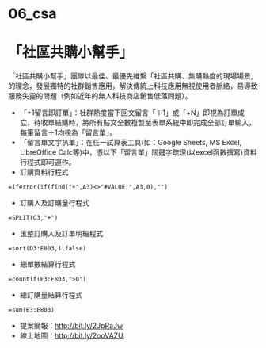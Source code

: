 # 06_csa
# 「社區共購小幫手」

「社區共購小幫手」團隊以最佳、最優先維繫「社區共購、集購熱度的現場場景」的理念，發展獨特的社群銷售應用，解決傳統上科技應用無視使用者脈絡，易導致服務失靈的問題（例如近年的無人科技商店銷售低落問題）。

* 「+1留言即訂單」：社群熱度當下回文留言「＋1」或「+N」即視為訂單成立，待收單結購時，將所有貼文全數複製至表單系統中即完成全部訂單輸入，每筆留言＋1均視為「留言單」。
* 「留言單文字扒單」：在任一試算表工具(如：Google Sheets, MS Excel, LibreOffice Calc等)中，憑以下「留言單」關鍵字疏理(以excel函數撰寫)資料行程式即可運作。
* 訂購資料行程式

```
=iferror(if(find("+",A3)<>"#VALUE!",A3,0),"")
```

* 訂購人及訂購量行程式

```
=SPLIT(C3,"+")
```

* 匯整訂購人及訂單明細程式

```
=sort(D3:E803,1,false)
```

* 總單數結算行程式

```
=countif(E3:E803,">0")
```

* 總訂購量結算行程式

```
=sum(E3:E803)
```

* 提案簡報：http://bit.ly/2JpRaJw
* 線上地圖：http://bit.ly/2ooVAZU
